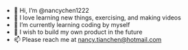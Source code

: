 - 👋 Hi, I’m @nancychen1222
- 👀 I love learning new things, exercising, and making videos 
- 🌱 I’m currently learning coding by myself 
- 💞️ I wish to build my own product in the future
- 📫 Please reach me at nancy.tianchen@hotmail.com

<!---
nancychen1222/nancychen1222 is a ✨ special ✨ repository because its `README.md` (this file) appears on your GitHub profile.
You can click the Preview link to take a look at your changes.
--->
